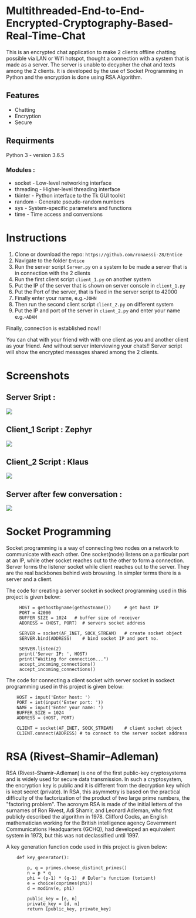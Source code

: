 # Multithreaded-End-to-End-Encrypted-Cryptography-Based-Real-Time-Chat
This is an encrypted chat application to make 2 clients offline chatting possible via LAN or Wifi hotspot, thought a connection with a system that is made as a server.
The server is unable to decypher the chat and  texts among the 2 clients. It is developed by the use  of Socket Programming in Python and the  encryption is done using RSA Algorithm.

## Features 

* Chatting
* Encryption
* Secure

## Requirments

Python 3 - version 3.6.5

### Modules :

   * socket - Low-level networking interface
   * threading - Higher-level threading interface
   * tkinter - Python interface to the Tk GUI toolkit
   * random - Generate pseudo-random numbers
   * sys - System-specific parameters and functions
   * time - Time access and conversions

# Instructions

1. Clone or download the repo: `https://github.com/ronaessi-28/Entice`
2. Navigate to the folder `Entice`
3. Run the server script `Server.py` on a system to be made a server that is in connection with the 2 clients
4. Run the first client script `client_1.py` on another system
5. Put the IP of the server that is shown on server console in `client_1.py`
6. Put the Port of the server, that is fixed in the server script to 42000
7. Finally enter your name, e.g.-`JOHN`
8. Then run the second client script `client_2.py` on different system
5. Put the IP and port of the server in `client_2.py` and enter your name e.g.-`ADAM`

Finally, connection is established now!!

You can chat with your friend with with one client as you and another client as your friend.
And without server interviewing your chats!!
Server script will show the encrypted messages shared among the 2 clients.

# Screenshots

## Server Sript :
![](https://github.com/ronaessi-28/Multithreaded-End-to-End-Encrypted-Cryptography-Based-Real-Time-Chat/screenshots/img1.png)
## Client_1 Script : Zephyr
![](https://github.com/ronaessi-28/Multithreaded-End-to-End-Encrypted-Cryptography-Based-Real-Time-Chat/screenshots/img2.png)
## Client_2 Script : Klaus
![](https://github.com/ronaessi-28/Multithreaded-End-to-End-Encrypted-Cryptography-Based-Real-Time-Chat/screenshots/img3.png)
## Server after few conversation :
![](https://github.com/ronaessi-28/Multithreaded-End-to-End-Encrypted-Cryptography-Based-Real-Time-Chat/screenshots/img4.png)

# Socket Programming

Socket programming is a way of connecting two nodes on a network to communicate with each other. One socket(node) listens on a particular port at an IP, while other socket reaches out to the other to form a connection. Server forms the listener socket while client reaches out to the server.
They are the real backbones behind web browsing. In simpler terms there is a server and a client. 

The code for creating a server socket in sockect programming used in this project is given below:

```python3
     HOST = gethostbyname(gethostname())     # get host IP
     PORT = 42000
     BUFFER_SIZE = 1024   # buffer size of receiver
     ADDRESS = (HOST, PORT)  # servers socket address

     SERVER = socket(AF_INET, SOCK_STREAM)   # create socket object
     SERVER.bind(ADDRESS)    # bind socket IP and port no.

     SERVER.listen(2)
     print('Server IP: ', HOST)
     print("Waiting for connection...")
     accept_incoming_connections()
     accept_incoming_connections()
```

The code for connecting a client socket with server socket in sockect programming used in this project is given below:

```python3
    HOST = input('Enter host: ')
    PORT = int(input('Enter port: '))
    NAME = input('Enter your name: ')
    BUFFER_SIZE = 1024
    ADDRESS = (HOST, PORT)

    CLIENT = socket(AF_INET, SOCK_STREAM)    # client socket object
    CLIENT.connect(ADDRESS) # to connect to the server socket address
```

# RSA (Rivest–Shamir–Adleman)

RSA (Rivest–Shamir–Adleman) is one of the first public-key cryptosystems and is widely used for secure data transmission. In such a cryptosystem, the encryption key is public and it is different from the decryption key which is kept secret (private). In RSA, this asymmetry is based on the practical difficulty of the factorization of the product of two large prime numbers, the "factoring problem". The acronym RSA is made of the initial letters of the surnames of Ron Rivest, Adi Shamir, and Leonard Adleman, who first publicly described the algorithm in 1978. Clifford Cocks, an English mathematician working for the British intelligence agency Government Communications Headquarters (GCHQ), had developed an equivalent system in 1973, but this was not declassified until 1997.

A key generation function code used in this project is given below:

```python3
    def key_generator():
    
        p, q = primes.choose_distinct_primes()
        n = p * q
        phi = (p-1) * (q-1)  # Euler's function (totient)
        e = choice(coprimes(phi))
        d = modinv(e, phi)
        
        public_key = [e, n]
        private_key = [d, n]
        return [public_key, private_key]
```





